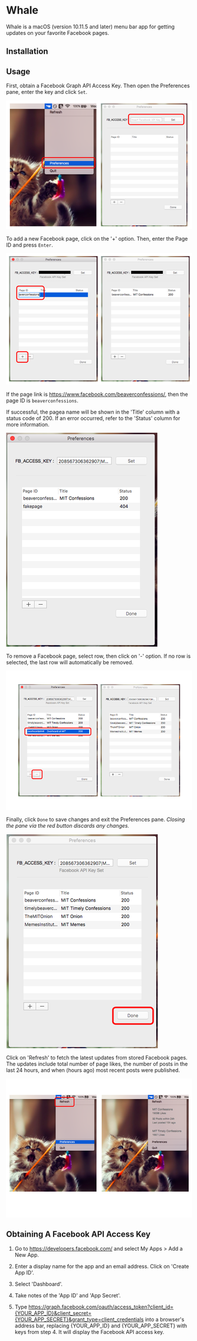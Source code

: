 
# Whale
Whale is a macOS (version 10.11.5 and later) menu bar app for getting updates on your favorite Facebook pages.

## Installation
<!-- Not done yet -->

## Usage
First, obtain a Facebook Graph API Access Key. Then open the Preferences pane, enter the key and click `Set`.

![AddingAPIKey](doc_images/add_api_key.png)

To add a new Facebook page, click on the '+' option. Then, enter the Page ID and press `Enter`.

![AddingPage](doc_images/add_page.png)

If the page link is https://www.facebook.com/beaverconfessions/, then the page ID is `beaverconfessions`.

If successful, the pagea name will be shown in the 'Title' column with a status code of 200. If an error occurred, refer to the 'Status' column for more information. 

![PageStatus](doc_images/page_status.png)

To remove a Facebook page, select row, then click on '-' option. If no row is selected, the last row will automatically be removed.

![RemovingPage](doc_images/remove_page.png)

Finally, click `Done` to save changes and exit the Preferences pane. <i>Closing the pane via the red button discards any changes.</i>

![SavingChanges](doc_images/exit_pref.png)

Click on 'Refresh' to fetch the latest updates from stored Facebook pages. The updates include total number of page likes, the number of posts in the last 24 hours, and when (hours ago) most recent posts were published.

![Refreshing](doc_images/refresh.png)

## Obtaining A Facebook API Access Key

1. Go to https://developers.facebook.com/ and select My Apps > Add a New App.

2. Enter a display name for the app and an email address. Click on 'Create App ID'.

3. Select 'Dashboard'.

4. Take notes of the 'App ID' and 'App Secret'.

5. Type https://graph.facebook.com/oauth/access_token?client_id={YOUR_APP_ID}&client_secret={YOUR_APP_SECRET}&grant_type=client_credentials into a browser's address bar, replacing {YOUR_APP_ID} and {YOUR_APP_SECRET} with keys from step 4. It will display the Facebook API access key.
